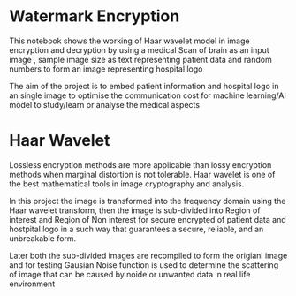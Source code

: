 # Watermark Encryption

This notebook shows the working of Haar wavelet model in image encryption and decryption by using a medical Scan of brain as an input image , sample image size as text representing patient data and random numbers to form an image representing hospital logo

The aim of the project is to embed patient information and hospital logo in an single image to optimise the communication cost for machine learning/AI model to study/learn or analyse the medical aspects

# Haar Wavelet

Lossless encryption methods are more applicable than lossy encryption methods when marginal distortion is not tolerable. Haar wavelet is one of the best mathematical tools in image cryptography and analysis.

In this project the image is transformed into the frequency domain using the Haar wavelet transform, then the image is 
sub-divided into Region of interest and Region of Non interest for secure encrypted of patient data and hostpital logo in a such way that guarantees a secure, reliable, and an unbreakable form.

Later both the sub-divided images are recompiled to form the origianl image and for testing Gausian Noise function is used to determine the scattering of image that can be caused by noide or unwanted data in real life environment
